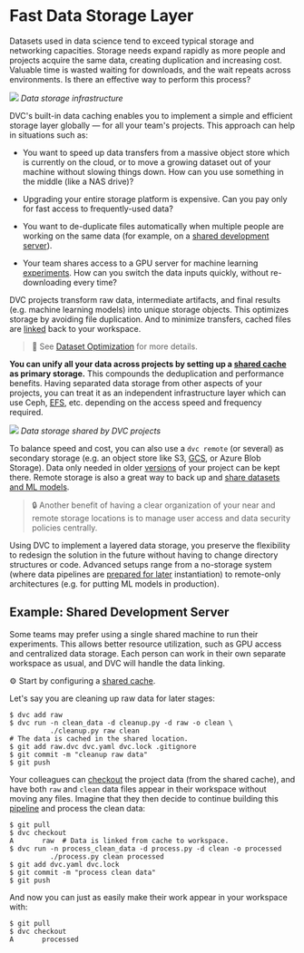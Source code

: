 # Fast Data Storage Layer

Datasets used in data science tend to exceed typical storage and networking
capacities. Storage needs expand rapidly as more people and projects acquire the
same data, creating duplication and increasing cost. Valuable time is wasted
waiting for downloads, and the wait repeats across environments. Is there an
effective way to perform this process?

![](/img/storage-layers.png) _Data storage infrastructure_

DVC's built-in data <abbr>caching</abbr> enables you to implement a simple and
efficient storage layer globally — for all your team's projects. This approach
can help in situations such as:

- You want to speed up data transfers from a massive object store which is
  currently on the cloud, or to move a growing dataset out of your machine
  without slowing things down. How can you use something in the middle (like a
  NAS drive)?

- Upgrading your entire storage platform is expensive. Can you pay only for fast
  access to frequently-used data?

- You want to de-duplicate files automatically when multiple people are working
  on the same data (for example, on a
  [shared development server](#example-shared-development-server)).

- Your team shares access to a GPU server for machine learning
  [experiments](/doc/user-guide/experiment-management). How can you switch the
  data inputs quickly, without re-downloading every time?

<abbr>DVC projects</abbr> transform raw data, intermediate artifacts, and final
results (e.g. machine learning models) into unique storage objects. This
optimizes storage by avoiding file duplication. And to minimize transfers,
<abbr>cached</abbr> files are [linked] back to your <abbr>workspace</abbr>.

> 📖 See [Dataset Optimization](/doc/user-guide/large-dataset-optimization) for
> more details.

[linked]:
  /doc/user-guide/large-dataset-optimization#file-link-types-for-the-dvc-cache

**You can unify all your data across projects by setting up a [shared cache] as
primary storage.** This compounds the deduplication and performance benefits.
Having separated data storage from other aspects of your projects, you can treat
it as an independent infrastructure layer which can use Ceph,
[EFS](https://aws.amazon.com/efs/), etc. depending on the access speed and
frequency required.

![](/img/shared-server.png) _Data storage shared by DVC projects_

To balance speed and cost, you can also use a `dvc remote` (or several) as
secondary storage (e.g. an object store like S3,
[GCS](https://cloud.google.com/storage/), or Azure Blob Storage). Data only
needed in older [versions](/doc/use-cases/versioning-data-and-model-files) of
your project can be kept there. Remote storage is also a great way to back up
and [share datasets and ML models](/doc/use-cases/sharing-data-and-model-files).

> 🔒 Another benefit of having a clear organization of your near and remote
> storage locations is to manage user access and data security policies
> centrally.

Using DVC to implement a layered data storage, you preserve the flexibility to
redesign the solution in the future without having to change directory
structures or code. Advanced setups range from a no-storage system (where data
pipelines are [prepared for later] instantiation) to remote-only architectures
(e.g. for putting ML models in production).

[prepared for later]:
  https://dvc.org/doc/command-reference/add#example-transfer-to-remote-storage

## Example: Shared Development Server

Some teams may prefer using a single shared machine to run their experiments.
This allows better resource utilization, such as GPU access and centralized data
storage. Each person can work in their own separate <abbr>workspace</abbr> as
usual, and DVC will handle the data linking.

⚙️ Start by configuring a [shared cache].

[shared cache]: /doc/user-guide/how-to/share-a-dvc-cache

Let's say you are cleaning up raw data for later stages:

```dvc
$ dvc add raw
$ dvc run -n clean_data -d cleanup.py -d raw -o clean \
          ./cleanup.py raw clean
# The data is cached in the shared location.
$ git add raw.dvc dvc.yaml dvc.lock .gitignore
$ git commit -m "cleanup raw data"
$ git push
```

Your colleagues can [checkout](/doc/command-reference/checkout) the
<abbr>project</abbr> data (from the shared <abbr>cache</abbr>), and have both
`raw` and `clean` data files appear in their workspace without moving any files.
Imagine that they then decide to continue building this
[pipeline](/doc/command-reference/dag) and process the clean data:

```dvc
$ git pull
$ dvc checkout
A       raw  # Data is linked from cache to workspace.
$ dvc run -n process_clean_data -d process.py -d clean -o processed
          ./process.py clean processed
$ git add dvc.yaml dvc.lock
$ git commit -m "process clean data"
$ git push
```

And now you can just as easily make their work appear in your workspace with:

```dvc
$ git pull
$ dvc checkout
A       processed
```
